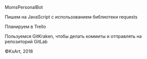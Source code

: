 MomsPersonalBot


Пишем на JavaScript с использованием библиотеки requests

Планируем в Trello

Пользуемся GitKraken, чтобы делать коммиты и отправлять на репозиторий GitLab


©KsArt, 2018
